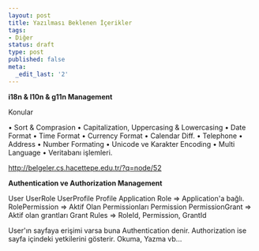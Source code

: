 ```yaml
---
layout: post
title: Yazılması Beklenen İçerikler
tags:
- Diğer
status: draft
type: post
published: false
meta:
  _edit_last: '2'
---
```

<strong>i18n &amp; l10n &amp; g11n Management</strong>

Konular

• Sort &amp; Comprasion
• Capitalization, Uppercasing &amp; Lowercasing
• Date Format
• Time Format
• Currency Format
• Calendar Diff.
• Telephone
• Address
• Number Formating
• Unicode ve Karakter Encoding
• Multi Language
• Veritabanı işlemleri.

http://belgeler.cs.hacettepe.edu.tr/?q=node/52

<strong>Authentication ve Authorization Management</strong>

User
UserRole
UserProfile
Profile
Application
Role =&gt; Application'a bağlı.
RolePermission =&gt; Aktif Olan Permissionları
Permission
PermissionGrant =&gt; Aktif olan grantları
Grant
Rules =&gt; RoleId, Permission, GrantId

User'ın sayfaya erişimi varsa buna Authentication denir.
Authorization ise sayfa içindeki yetkilerini gösterir. Okuma, Yazma vb...

